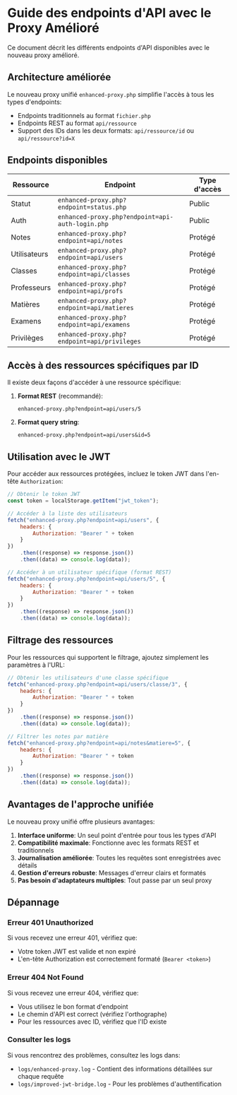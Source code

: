 # Guide des endpoints d'API avec le Proxy Amélioré

Ce document décrit les différents endpoints d'API disponibles avec le nouveau proxy amélioré.

## Architecture améliorée

Le nouveau proxy unifié `enhanced-proxy.php` simplifie l'accès à tous les types d'endpoints:

- Endpoints traditionnels au format `fichier.php`
- Endpoints REST au format `api/ressource`
- Support des IDs dans les deux formats: `api/ressource/id` ou `api/ressource?id=X`

## Endpoints disponibles

| Ressource    | Endpoint                                         | Type d'accès |
| ------------ | ------------------------------------------------ | ------------ |
| Statut       | `enhanced-proxy.php?endpoint=status.php`         | Public       |
| Auth         | `enhanced-proxy.php?endpoint=api-auth-login.php` | Public       |
| Notes        | `enhanced-proxy.php?endpoint=api/notes`          | Protégé      |
| Utilisateurs | `enhanced-proxy.php?endpoint=api/users`          | Protégé      |
| Classes      | `enhanced-proxy.php?endpoint=api/classes`        | Protégé      |
| Professeurs  | `enhanced-proxy.php?endpoint=api/profs`          | Protégé      |
| Matières     | `enhanced-proxy.php?endpoint=api/matieres`       | Protégé      |
| Examens      | `enhanced-proxy.php?endpoint=api/examens`        | Protégé      |
| Privilèges   | `enhanced-proxy.php?endpoint=api/privileges`     | Protégé      |

## Accès à des ressources spécifiques par ID

Il existe deux façons d'accéder à une ressource spécifique:

1. **Format REST** (recommandé):

      ```
      enhanced-proxy.php?endpoint=api/users/5
      ```

2. **Format query string**:
      ```
      enhanced-proxy.php?endpoint=api/users&id=5
      ```

## Utilisation avec le JWT

Pour accéder aux ressources protégées, incluez le token JWT dans l'en-tête `Authorization`:

```javascript
// Obtenir le token JWT
const token = localStorage.getItem("jwt_token");

// Accéder à la liste des utilisateurs
fetch("enhanced-proxy.php?endpoint=api/users", {
	headers: {
		Authorization: "Bearer " + token
	}
})
	.then((response) => response.json())
	.then((data) => console.log(data));

// Accéder à un utilisateur spécifique (format REST)
fetch("enhanced-proxy.php?endpoint=api/users/5", {
	headers: {
		Authorization: "Bearer " + token
	}
})
	.then((response) => response.json())
	.then((data) => console.log(data));
```

## Filtrage des ressources

Pour les ressources qui supportent le filtrage, ajoutez simplement les paramètres à l'URL:

```javascript
// Obtenir les utilisateurs d'une classe spécifique
fetch("enhanced-proxy.php?endpoint=api/users/classe/3", {
	headers: {
		Authorization: "Bearer " + token
	}
})
	.then((response) => response.json())
	.then((data) => console.log(data));

// Filtrer les notes par matière
fetch("enhanced-proxy.php?endpoint=api/notes&matiere=5", {
	headers: {
		Authorization: "Bearer " + token
	}
})
	.then((response) => response.json())
	.then((data) => console.log(data));
```

## Avantages de l'approche unifiée

Le nouveau proxy unifié offre plusieurs avantages:

1. **Interface uniforme**: Un seul point d'entrée pour tous les types d'API
2. **Compatibilité maximale**: Fonctionne avec les formats REST et traditionnels
3. **Journalisation améliorée**: Toutes les requêtes sont enregistrées avec détails
4. **Gestion d'erreurs robuste**: Messages d'erreur clairs et formatés
5. **Pas besoin d'adaptateurs multiples**: Tout passe par un seul proxy

## Dépannage

### Erreur 401 Unauthorized

Si vous recevez une erreur 401, vérifiez que:

- Votre token JWT est valide et non expiré
- L'en-tête Authorization est correctement formaté (`Bearer <token>`)

### Erreur 404 Not Found

Si vous recevez une erreur 404, vérifiez que:

- Vous utilisez le bon format d'endpoint
- Le chemin d'API est correct (vérifiez l'orthographe)
- Pour les ressources avec ID, vérifiez que l'ID existe

### Consulter les logs

Si vous rencontrez des problèmes, consultez les logs dans:

- `logs/enhanced-proxy.log` - Contient des informations détaillées sur chaque requête
- `logs/improved-jwt-bridge.log` - Pour les problèmes d'authentification
